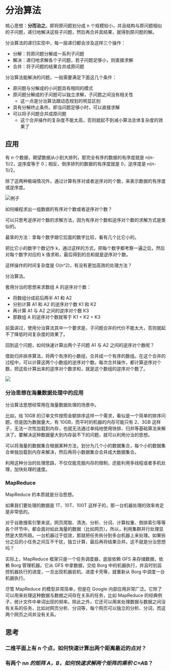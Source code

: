 # 分治算法

核心思想：**分而治之**。即将原问题划分成 n 个规模较小，并且结构与原问题相似的子问题，递归地解决这些子问题，然后再合并其结果，就得到原问题的解。

分治算法的递归实现中，每一层递归都会涉及这样三个操作：

- 分解：将原问题分解成一系列子问题
- 解决：递归地求解各个子问题，若子问题足够小，则直接求解
- 合并：将子问题的结果合并成原问题

分治算法能解决的问题，一般需要满足下面这几个条件：

- 原问题与分解成的小问题具有相同的模式
- 原问题分解成的子问题可以独立求解，子问题之间没有相关性
  - 这一点是分治算法跟动态规划的明显区别
- 具有分解终止条件。即当问题足够小时，可以直接求解
- 可以将子问题合并成原问题
  - 这个合并操作的复杂度不能太高，否则就起不到减小算法总体复杂度的效果了

## 应用

有 n 个数据，期望数据从小到大排列，那完全有序的数据的有序度就是 n(n-1)/2，逆序度等于 0；相反，倒序排列的数据的有序度就是 0，逆序度是 n(n-1)/2。

除了这两种极端情况外，通过计算有序对或者逆序对的个数，来表示数据的有序度或逆序度。

![例子](@imgs/f41fd0a83bc5c5b059f7d02658179120.jpg)

如何编程求出一组数据的有序对个数或者逆序对个数？

可以只思考逆序对个数的求解方法，因为有序对个数和逆序对个数的求解方式是类似的。

最笨的方法：拿每个数字跟它后面的数字比较，看有几个比它小的。

把比它小的数字个数记作 k，通过这样的方式，把每个数字都考察一遍之后，然后对每个数字对应的 k 值求和，最后得到的总和就是逆序对个数。

这样操作的时间复杂度是 O(n^2)，有没有更加高效的处理方法？

分治算法。

套用分治的思想来求数组 A 的逆序对个数：

- 将数组分成前后两半 A1 和 A2
- 分别计算 A1 和 A2 的逆序对个数 K1 和 K2
- 再计算 A1 与 A2 之间的逆序对个数 K3
- 那数组 A 的逆序对个数就等于 K1 + K2 + K3

前面讲过，使用分治算法其中一个要求是，子问题合并的代价不能太大，否则就起不了降低时间复杂度的效果了。

回到这个问题，如何快速计算出两个子问题 A1 与 A2 之间的逆序对个数呢？

借助归并排序算法，将两个有序的小数组，合并成一个有序的数组。在这个合并的过程中，可以计算这两个小数组的逆序对个数。每次合并操作，都计算逆序对个数，把这些计算出来的逆序对个数求和，就是这个数组的逆序对个数了。

![](@imgs/e835cab502bec3ebebab92381c667532.jpg)

<!-- TODO -->

### 分治思想在海量数据处理中的应用

分治算法思想经常用在海量数据处理的场景中。

比如，给 10GB 的订单文件按照金额排序这样一个需求，看似是一个简单的排序问题，但是因为数据量大，有 10GB，而平时的机器的内存可能只有 2、3GB 这样子，无法一次性加载到内存，也就无法通过单纯地使用快排、归并等基础算法来解决了。要解决这种数据量大到内存装不下的问题，就可以利用分治的思想。

可以将海量的数据集合根据某种方法，划分为几个小的数据集合，每个小的数据集合单独加载到内存来解决，然后再将小数据集合合并成大数据集合。

利用这种分治的处理思路，不仅仅能克服内存的限制，还能利用多线程或者多机处理，加快处理的速度。

### MapReduce

MapReduce 的本质就是分治思想。

如果我们要处理的数据是 1T、10T、100T 这样子的，那一台机器处理的效率肯定是非常低的。

对于谷歌搜索引擎来说，网页爬取、清洗、分析、分词、计算权重、倒排索引等等各个环节中，都会面对如此海量的数据（比如网页）。所以，利用集群并行处理显然是大势所趋。一台机器过于低效，那就把任务拆分到多台机器上来处理。如果拆分之后的小任务之间互不干扰，独立计算，最后再将结果合并。这不就是分治思想吗？

实际上，MapReduce 框架只是一个任务调度器，底层依赖 GFS 来存储数据，依赖 Borg 管理机器。它从 GFS 中拿数据，交给 Borg 中的机器执行，并且时刻监控机器执行的进度，一旦出现机器宕机、进度卡壳等，就重新从 Borg 中调度一台机器执行。

尽管 MapReduce 的模型非常简单，但是在 Google 内部应用非常广泛。它除了可以用来处理这种数据与数据之间存在关系的任务，比如 MapReduce 的经典例子，统计文件中单词出现的频率。除此之外，它还可以用来处理数据与数据之间没有关系的任务，比如对网页分析、分词等，每个网页可以独立的分析、分词，而这两个网页之间并没有关系。

## 思考

### 二维平面上有 n 个点，如何快速计算出两个距离最近的点对？

### 有两个 n*n 的矩阵 A，B，如何快速求解两个矩阵的乘积 C=A*B？
